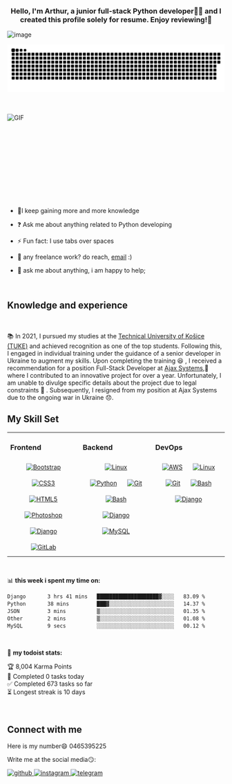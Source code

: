 
### <div align="center">Hello, I'm Arthur, a junior full-stack Python developer👨‍💻 and I created this profile solely for resume. Enjoy reviewing!🚀</div>  


![image](https://user-images.githubusercontent.com/6764957/87082196-3418a980-c25d-11ea-9987-0d9787d54100.png)
</br>

<p align="center">
 <img src="assets/github-snake.svg" alt="snake"/>
</p>
</br>
</br>
<img align="right" alt="GIF" src="https://github.com/abhisheknaiidu/abhisheknaiidu/blob/master/code.gif?raw=true" width="550" height="215" />  
  

- 🌱I keep gaining more and more knowledge  
  

- ❓ Ask me about anything related to Python developing   
  

- ⚡ Fun fact: I use tabs over spaces  


 
  
- 💼 any freelance work? do reach, [email](https://mail.google.com/mail/?view=cm&fs=1&to=arturvynokur21@gmail.com) :)
- 💬 ask me about anything, i am happy to help;
<br>

## Knowledge and experience
<br>

📚 In 2021, I pursued my studies at the [Technical University of Košice (TUKE)](https://studium.tuke.sk/wps/portal/studium/univerzita/o-nas/!ut/p/z1/04_Sj9CPykssy0xPLMnMz0vMAfIjo8zizSwNDdyNTQx83X0MXQwCjQINgtzNPIxdDQ30w8EKDHAARwP9KEL6o_ApCXQzwq_AwNUYqgCPG4KLSvULciMMMgPSFQERJJ4-/) and achieved recognition as one of the top students. Following this, I engaged in individual training under the guidance of a senior developer in Ukraine to augment my skills. Upon completing the training 😆 , I received a recommendation for a position Full-Stack Developer at [Ajax Systems](https://ajax-systems.translate.goog/?_x_tr_sl=en&_x_tr_tl=uk&_x_tr_hl=uk&_x_tr_pto=sc&_x_tr_hist=true),💼 where I contributed to an innovative project for over a year. Unfortunately, I am unable to divulge specific details about the project due to legal constraints 📝 . Subsequently, I resigned from my position at Ajax Systems due to the ongoing war in Ukraine 😞.
<br>



## My Skill Set  
<table><tr><td valign="top" width="33%">



### Frontend  
<div align="center">  
<a href="https://getbootstrap.com/docs/3.4/javascript/" target="_blank"><img style="margin: 10px" src="https://profilinator.rishav.dev/skills-assets/bootstrap-plain.svg" alt="Bootstrap" height="50" /></a>  
<a href="https://www.w3schools.com/css/" target="_blank"><img style="margin: 10px" src="https://profilinator.rishav.dev/skills-assets/css3-original-wordmark.svg" alt="CSS3" height="50" /></a>  
<a href="https://en.wikipedia.org/wiki/HTML5" target="_blank"><img style="margin: 10px" src="https://profilinator.rishav.dev/skills-assets/html5-original-wordmark.svg" alt="HTML5" height="50" /></a>  
<a href="https://www.adobe.com/in/products/photoshop.html" target="_blank"><img style="margin: 10px" src="https://profilinator.rishav.dev/skills-assets/photoshop-plain.svg" alt="Photoshop" height="50" /></a>  
<a href="https://www.djangoproject.com/" target="_blank"><img style="margin: 10px" src="https://profilinator.rishav.dev/skills-assets/django-original.svg" alt="Django" height="50" /></a>  
<a href="https://about.gitlab.com/" target="_blank"><img style="margin: 10px" src="https://profilinator.rishav.dev/skills-assets/gitlab.svg" alt="GitLab" height="50" /></a>  
</div>

</td><td valign="top" width="33%">



### Backend  
<div align="center">  
<a href="https://www.linux.org/" target="_blank"><img style="margin: 10px" src="https://profilinator.rishav.dev/skills-assets/linux-original.svg" alt="Linux" height="50" /></a>  
<a href="https://www.python.org/" target="_blank"><img style="margin: 10px" src="https://profilinator.rishav.dev/skills-assets/python-original.svg" alt="Python" height="50" /></a>  
<a href="https://github.com/" target="_blank"><img style="margin: 10px" src="https://profilinator.rishav.dev/skills-assets/git-scm-icon.svg" alt="Git" height="50" /></a>  
<a href="https://www.gnu.org/software/bash/" target="_blank"><img style="margin: 10px" src="https://profilinator.rishav.dev/skills-assets/gnu_bash-icon.svg" alt="Bash" height="50" /></a>  
<a href="https://www.djangoproject.com/" target="_blank"><img style="margin: 10px" src="https://profilinator.rishav.dev/skills-assets/django-original.svg" alt="Django" height="50" /></a>  
<a href="https://www.mysql.com/" target="_blank"><img style="margin: 10px" src="https://profilinator.rishav.dev/skills-assets/mysql-original-wordmark.svg" alt="MySQL" height="50" /></a>  
</div>

</td><td valign="top" width="33%">



### DevOps  
<div align="center">  
<a href="https://aws.amazon.com/" target="_blank"><img style="margin: 10px" src="https://profilinator.rishav.dev/skills-assets/amazonwebservices-original-wordmark.svg" alt="AWS" height="50" /></a>  
<a href="https://www.linux.org/" target="_blank"><img style="margin: 10px" src="https://profilinator.rishav.dev/skills-assets/linux-original.svg" alt="Linux" height="50" /></a>  
<a href="https://github.com/" target="_blank"><img style="margin: 10px" src="https://profilinator.rishav.dev/skills-assets/git-scm-icon.svg" alt="Git" height="50" /></a>  
<a href="https://www.gnu.org/software/bash/" target="_blank"><img style="margin: 10px" src="https://profilinator.rishav.dev/skills-assets/gnu_bash-icon.svg" alt="Bash" height="50" /></a>  
<a href="https://www.djangoproject.com/" target="_blank"><img style="margin: 10px" src="https://profilinator.rishav.dev/skills-assets/django-original.svg" alt="Django" height="50" /></a>  
</div>

</td></tr></table>  

<br/>  


📊 **this week i spent my time on:**
<!--START_SECTION:waka-->

```txt
Django       3 hrs 41 mins   ████████████████████▓░░░░   83.09 %
Python       38 mins         ███▓░░░░░░░░░░░░░░░░░░░░░   14.37 %
JSON         3 mins          ▒░░░░░░░░░░░░░░░░░░░░░░░░   01.35 %
Other        2 mins          ▒░░░░░░░░░░░░░░░░░░░░░░░░   01.08 %
MySQL        9 secs          ░░░░░░░░░░░░░░░░░░░░░░░░░   00.12 %
```

<!--END_SECTION:waka-->

<br>

🚧 **my todoist stats:**
<!-- TODO-IST:START -->
🏆  8,004 Karma Points           
🌸  Completed 0 tasks today           
✅  Completed 673 tasks so far           
⏳  Longest streak is 10 days
<!-- TODO-IST:END -->

<br>

## Connect with me  
Here is my number😄 0465395225  
  
Write me at the social media😏: 

<a href="https://github.com/ArturVynokur21" target="_blank">
<img src=https://img.shields.io/badge/github-%2324292e.svg?&style=for-the-badge&logo=github&logoColor=white alt=github style="margin-bottom: 5px;" />
</a>
<a href="https://instagram.com/artyrvynokyr" target="_blank">
<img src=https://img.shields.io/badge/instagram-%23000000.svg?&style=for-the-badge&logo=instagram&logoColor=white alt=instagram style="margin-bottom: 5px;" />
</a> 

<a href="https://t.me/Arxxxangel0" target="_blank">
  <img src="https://img.shields.io/badge/telegram-%232CA5E0.svg?&style=for-the-badge&logo=telegram&logoColor=white" alt="telegram" style="margin-bottom: 5px;" />
</a>
<br>






